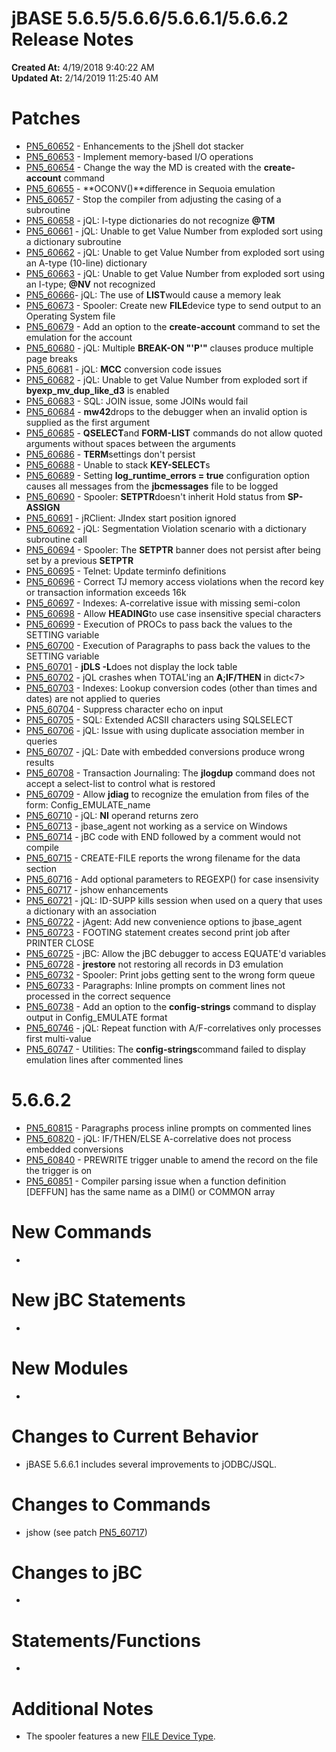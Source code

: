 # jBASE 5.6.5/5.6.6/5.6.6.1/5.6.6.2 Release Notes

**Created At:** 4/19/2018 9:40:22 AM  
**Updated At:** 2/14/2019 11:25:40 AM  


# Patches

- [PN5\_60652](pn5_60652) - Enhancements to the jShell dot stacker
- [PN5\_60653](PN5_60653) - Implement memory-based I/O operations
- [PN5\_60654](pn5_60654) - Change the way the MD is created with the **create-account** command
- [PN5\_60655](292194-pn5_60655) - **OCONV()**difference in Sequoia emulation
- [PN5\_60657](PN5_60657) - Stop the compiler from adjusting the casing of a subroutine
- [PN5\_60658](292197-pn5_60658) - jQL: I-type dictionaries do not recognize **@TM**
- [PN5\_60661](PN5_60661) - jQL: Unable to get Value Number from exploded sort using a dictionary subroutine
- [PN5\_60662](PN5_60662) - jQL: Unable to get Value Number from exploded sort using an A-type (10-line) dictionary
- [PN5\_60663](PN5_60663) - jQL: Unable to get Value Number from exploded sort using an I-type; **@NV** not recognized
- [PN5\_60666](PN5_60666)- jQL: The use of **LIST**would cause a memory leak
- [PN5\_60673](PN5_60673) - Spooler: Create new **FILE**device type to send output to an Operating System file
- [PN5\_60679](PN5_60679) - Add an option to the **create-account** command to set the emulation for the account
- [PN5\_60680](PN5_60680) - jQL: Multiple **BREAK-ON "'P'"** clauses produce multiple page breaks
- [PN5\_60681](PN5_60681) - jQL: **MCC** conversion code issues
- [PN5\_60682](PN5_60682) - jQL: Unable to get Value Number from exploded sort if **byexp\_mv\_dup\_like\_d3** is enabled
- [PN5\_60683](PN5_60683) - SQL: JOIN issue, some JOINs would fail
- [PN5\_60684](PN5_60684) - **mw42**drops to the debugger when an invalid option is supplied as the first argument
- [PN5\_60685](PN5_60685) - **QSELECT**and **FORM-LIST** commands do not allow quoted arguments without spaces between the arguments
- [PN5\_60686](PN5_60686) - **TERM**settings don't persist
- [PN5\_60688](PN5_60688) - Unable to stack **KEY-SELECT**s
- [PN5\_60689](PN5_60689) - Setting **log\_runtime\_errors = true** configuration option causes all messages from the **jbcmessages** file to be logged
- [PN5\_60690](PN5_60690) - Spooler: **SETPTR**doesn't inherit Hold status from **SP-ASSIGN**
- [PN5\_60691](PN5_60691) - jRClient: JIndex start position ignored
- [PN5\_60692](PN5_60692) - jQL: Segmentation Violation scenario with a dictionary subroutine call
- [PN5\_60694](PN5_60694) - Spooler: The **SETPTR** banner does not persist after being set by a previous **SETPTR**
- [PN5\_60695](PN5_60695) - Telnet: Update terminfo definitions
- [PN5\_60696](PN5_60696) - Correct TJ memory access violations when the record key or transaction information exceeds 16k
- [PN5\_60697](PN5_60697) - Indexes: A-correlative issue with missing semi-colon
- [PN5\_60698](PN5_60698) - Allow **HEADING**to use case insensitive special characters
- [PN5\_60699](pn5_60699) - Execution of PROCs to pass back the values to the SETTING variable
- [PN5\_60700](pn5_60700) - Execution of Paragraphs to pass back the values to the SETTING variable
- [PN5\_60701](pn5_60701) - **jDLS -L**does not display the lock table
- [PN5\_60702](pn5_60702) - jQL crashes when TOTAL'ing an **A;IF/THEN** in dict&lt;7&gt;
- [PN5\_60703](pn5_60703) - Indexes: Lookup conversion codes (other than times and dates) are not applied to queries
- [PN5\_60704](pn5_60704) - Suppress character echo on input
- [PN5\_60705](pn5_60705) - SQL: Extended ACSII characters using SQLSELECT
- [PN5\_60706](pn5_60706) - jQL: Issue with using duplicate association member in queries
- [PN5\_60707](pn5_60707) - jQL: Date with embedded conversions produce wrong results
- [PN5\_60708](pn5_60708) - Transaction Journaling: The **jlogdup** command does not accept a select-list to control what is restored
- [PN5\_60709](pn5_60709) - Allow **jdiag** to recognize the emulation from files of the form: Config\_EMULATE\_name
- [PN5\_60710](pn5_60710) - jQL: **NI** operand returns zero
- [PN5\_60713](PN5_60713) - jbase\_agent not working as a service on Windows
- [PN5\_60714](PN5_60714) - jBC code with END followed by a comment would not compile
- [PN5\_60715](pn5_60715) - CREATE-FILE reports the wrong filename for the data section
- [PN5\_60716](pn5_60716) - Add optional parameters to REGEXP() for case insensivity
- [PN5\_60717](pn5_60717) - jshow enhancements
- [PN5\_60721](pn5_60721) - jQL: ID-SUPP kills session when used on a query that uses a dictionary with an association
- [PN5\_60722](pn5_60722) - jAgent: Add new convenience options to jbase\_agent
- [PN5\_60723](pn5_60723) - FOOTING statement creates second print job after PRINTER CLOSE
- [PN5\_60725](pn5_60725) - jBC: Allow the jBC debugger to access EQUATE'd variables
- [PN5\_60728](pn5_60728) - **jrestore** not restoring all records in D3 emulation
- [PN5\_60732](pn5_60732) - Spooler: Print jobs getting sent to the wrong form queue
- [PN5\_60733](pn5_60733) - Paragraphs: Inline prompts on comment lines not processed in the correct sequence
- [PN5\_60738](pn5_60738) - Add an option to the **config-strings** command to display output in Config\_EMULATE format
- [PN5\_60746](pn5_60746) - jQL: Repeat function with A/F-correlatives only processes first multi-value
- [PN5\_60747](pn5_60747) - Utilities: The **config-strings**command failed to display emulation lines after commented lines




# 5.6.6.2

- [PN5\_60815](pn5_60815) - Paragraphs process inline prompts on commented lines
- [PN5\_60820](pn5_60820) - jQL: IF/THEN/ELSE A-correlative does not process embedded conversions
- [PN5\_60840](pn5_60840) - PREWRITE trigger unable to amend the record on the file the trigger is on
- [PN5\_60851](pn5_60851) - Compiler parsing issue when a function definition [DEFFUN] has the same name as a DIM() or COMMON array


# New Commands

- 


# New jBC Statements

- 


# New Modules

- 


# Changes to Current Behavior 

- jBASE 5.6.6.1 includes several improvements to jODBC/JSQL.


# Changes to Commands

- jshow (see patch [PN5\_60717](pn5_60717))


# Changes to jBC 

- 


# Statements/Functions

- 


# Additional Notes

- The spooler features a new [FILE Device Type](PN5_60673).

